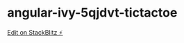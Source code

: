 # angular-ivy-5qjdvt-tictactoe

[Edit on StackBlitz ⚡️](https://stackblitz.com/edit/angular-ivy-5qjdvt)